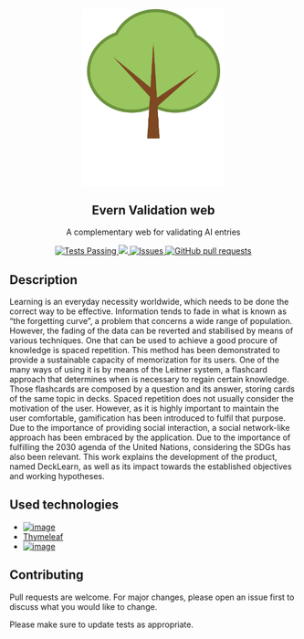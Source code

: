 <p align="center">
 <img width="250px" src="https://github.com/EverNature/Validation-WEB/blob/main/evern/src/main/resources/static/images/logo2.png?raw=true" align="center" alt="GitHub Readme Stats" />
 <h2 align="center">Evern Validation web</h2>
 <p align="center">A complementary web for validating AI entries</p>
</p>

<p align="center">
  <a href="https://github.com/EverNature/Validation-WEB/actions">
    <img alt="Tests Passing" src="https://github.com/anuraghazra/github-readme-stats/workflows/Test/badge.svg" />
  </a>
  <a href="https://codecov.io/gh/anuraghazra/github-readme-stats">
    <img src="https://codecov.io/gh/anuraghazra/github-readme-stats/branch/master/graph/badge.svg" />
  </a>
  <a href="https://github.com/EverNature/Validation-WEB/issues">
    <img alt="Issues" src="https://img.shields.io/github/issues/EverNature/Validation-WEB?color=0088ff" />
  </a>
  <a href="https://github.com/EverNature/Validation-WEB/pulls">
    <img alt="GitHub pull requests" src="https://img.shields.io/github/issues-pr/EverNature/Validation-WEB?color=0088ff" />
  </a>
</p>

## Description
Learning is an everyday necessity worldwide, which needs to be done the correct way
to be effective. Information tends to fade in what is known as “the forgetting curve”, a problem
that concerns a wide range of population. However, the fading of the data can be reverted and
stabilised by means of various techniques. One that can be used to achieve a good procure of
knowledge is spaced repetition. This method has been demonstrated to provide a sustainable
capacity of memorization for its users. One of the many ways of using it is by means of the
Leitner system, a flashcard approach that determines when is necessary to regain certain
knowledge. Those flashcards are composed by a question and its answer, storing cards of the
same topic in decks. Spaced repetition does not usually consider the motivation of the user.
However, as it is highly important to maintain the user comfortable, gamification has been
introduced to fulfil that purpose. Due to the importance of providing social interaction, a social
network-like approach has been embraced by the application. Due to the importance of fulfilling
the 2030 agenda of the United Nations, considering the SDGs has also been relevant. This work
explains the development of the product, named DeckLearn, as well as its impact towards the
established objectives and working hypotheses.

## Used technologies
* [![image](https://img.shields.io/badge/Spring_Boot-F2F4F9?style=for-the-badge&logo=spring-boot)](https://spring.io/projects/spring-boot)
* [Thymeleaf](https://www.thymeleaf.org/)
* [![image](https://img.shields.io/badge/Hibernate-59666C?style=for-the-badge&logo=Hibernate&logoColor=white)](https://hibernate.org/)

## 

## Contributing
Pull requests are welcome. For major changes, please open an issue first to discuss what you would like to change.

Please make sure to update tests as appropriate.
